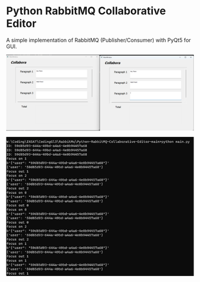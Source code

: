 # Python RabbitMQ Collaborative Editor

A simple implementation of RabbitMQ (Publisher/Consumer) with PyQt5 for GUI.


![app-screenshot](app-screenshot.png)

![logs](logs.png)